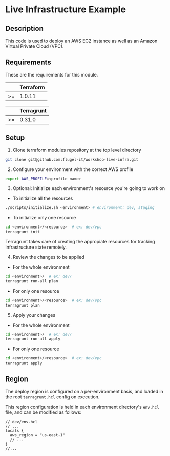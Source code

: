 # Live Infrastructure Example

## Description
This code is used to deploy an AWS EC2 instance as well as an Amazon Virtual Private Cloud (VPC).

## Requirements
These are the requirements for this module.

|    | Terraform |
|:--:|-----------|
| >= |   1.0.11  |

|    |   Terragrunt    |
|:--:|-----------|
| >= |  0.31.0   |

## Setup

1. Clone terraform modules repository at the top level directory

```bash
git clone git@github.com:flugel-it/workshop-live-infra.git
```

2. Configure your environment with the correct AWS profile

```bash
export AWS_PROFILE=<profile name>
```

3. Optional: Initialize each environment's resource you're going to work on

  * To initialize all the resources

  ```bash
  ./scripts/initialize.sh <environment> # environment: dev, staging
  ```

  * To initialize only one resource

  ```bash
  cd <environment>/<resource>  # ex: dev/vpc
  terragrunt init
  ```

Terragrunt takes care of creating the appropiate resources for tracking
 infrastructure state remotely.

4. Review the changes to be applied

  * For the whole environment

  ```bash
  cd <environment>/  # ex: dev/
  terragrunt run-all plan
  ```

  * For only one resource

  ```bash
  cd <environment>/<resource>  # ex: dev/vpc
  terragrunt plan
  ```

5. Apply your changes

  * For the whole environment

  ```bash
  cd <environment>/  # ex: dev/
  terragrunt run-all apply
  ```

  * For only one resource

  ```bash
  cd <environment>/<resource>  # ex: dev/vpc
  terragrunt apply
  ```

## Region

The deploy region is configured on a per-environment basis, and loaded
 in the root `terragrunt.hcl` config on execution.

This region configuration is held in each environment directory's
 `env.hcl` file, and can be modified as follows:

```hcl
// dev/env.hcl
// ...
locals {
  aws_region = "us-east-1"
  // ...
}
//...
```
